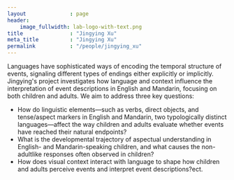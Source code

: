 ```yaml
---
layout              : page
header:
    image_fullwidth: lab-logo-with-text.png
title               : "Jingying Xu"
meta_title          : "Jingying Xu"
permalink           : "/people/jingying_xu"
---
```


Languages have sophisticated ways of encoding the temporal structure of events, signaling different types of endings either explicitly or implicitly. Jingying's project investigates how language and context influence the interpretation of event descriptions in English and Mandarin, focusing on both children and adults. We aim to address three key questions:
 - How do linguistic elements—such as verbs, direct objects, and tense/aspect markers in English and Mandarin, two typologically distinct languages—affect the way children and adults evaluate whether events have reached their natural endpoints?
 - What is the developmental trajectory of aspectual understanding in English- and Mandarin-speaking children, and what causes the non-adultlike responses often observed in children?
 - How does visual context interact with language to shape how children and adults perceive events and interpret event descriptions?ect.